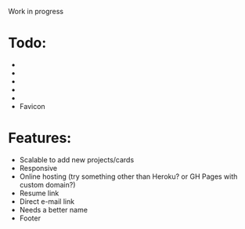 Work in progress

# Todo:
* 
* 
* 
* 
* 
* Favicon

# Features: 
* Scalable to add new projects/cards
* Responsive
* Online hosting (try something other than Heroku? or GH Pages with custom domain?)
* Resume link
* Direct e-mail link
* Needs a better name
* Footer